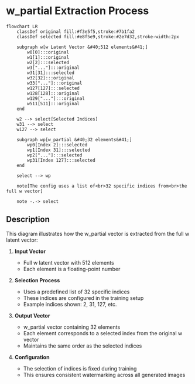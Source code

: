 # w_partial Extraction Process

```mermaid
flowchart LR
    classDef original fill:#f3e5f5,stroke:#7b1fa2
    classDef selected fill:#e8f5e9,stroke:#2e7d32,stroke-width:2px
    
    subgraph w[w Latent Vector &#40;512 elements&#41;]
        w0[0]:::original
        w1[1]:::original
        w2[2]:::selected
        w3["..."]:::original
        w31[31]:::selected
        w32[32]:::original
        w33["..."]:::original
        w127[127]:::selected
        w128[128]:::original
        w129["..."]:::original
        w511[511]:::original
    end
    
    w2 --> select[Selected Indices]
    w31 --> select
    w127 --> select
    
    subgraph wp[w_partial &#40;32 elements&#41;]
        wp0[Index 2]:::selected
        wp1[Index 31]:::selected
        wp2["..."]:::selected
        wp31[Index 127]:::selected
    end
    
    select --> wp
    
    note[The config uses a list of<br>32 specific indices from<br>the full w vector]
    
    note -.-> select
```

## Description

This diagram illustrates how the w_partial vector is extracted from the full w latent vector:

1. **Input Vector**
   - Full w latent vector with 512 elements
   - Each element is a floating-point number

2. **Selection Process**
   - Uses a predefined list of 32 specific indices
   - These indices are configured in the training setup
   - Example indices shown: 2, 31, 127, etc.

3. **Output Vector**
   - w_partial vector containing 32 elements
   - Each element corresponds to a selected index from the original w vector
   - Maintains the same order as the selected indices

4. **Configuration**
   - The selection of indices is fixed during training
   - This ensures consistent watermarking across all generated images 